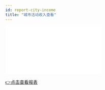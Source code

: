 ```yaml
---
id: report-city-income
title: "城市活动收入查看"
---
```



<iframe 
   width={600}
    height={330}
    src="/video/data/城市活动收入查看~1.mp4" 
frameborder="0" allow="accelerometer; autoplay; clipboard-write; encrypted-media; gyroscope; picture-in-picture" allowfullscreen>
</iframe>

[👉点击查看报表](https://dashboard-pr.backoffice.allforsport.cn/public/dashboard/e17ddd7c-bd56-4d51-be91-389122547294)